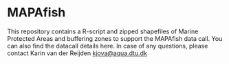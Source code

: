 # MAPAfish
This repository contains a R-script and zipped shapefiles of Marine Protected Areas and buffering zones to support the MAPAfish data call.
You can also find the datacall details here.
In case of any questions, please contact Karin van der Reijden kjova@aqua.dtu.dk
